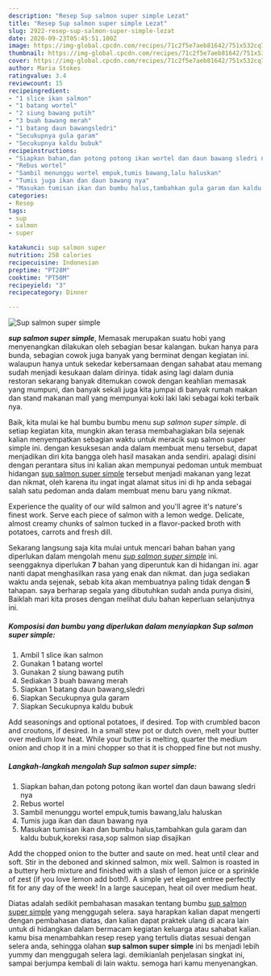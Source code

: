 ```yaml
---
description: "Resep Sup salmon super simple Lezat"
title: "Resep Sup salmon super simple Lezat"
slug: 2922-resep-sup-salmon-super-simple-lezat
date: 2020-09-23T05:45:51.100Z
image: https://img-global.cpcdn.com/recipes/71c2f5e7aeb81642/751x532cq70/sup-salmon-super-simple-foto-resep-utama.jpg
thumbnail: https://img-global.cpcdn.com/recipes/71c2f5e7aeb81642/751x532cq70/sup-salmon-super-simple-foto-resep-utama.jpg
cover: https://img-global.cpcdn.com/recipes/71c2f5e7aeb81642/751x532cq70/sup-salmon-super-simple-foto-resep-utama.jpg
author: Maria Stokes
ratingvalue: 3.4
reviewcount: 15
recipeingredient:
- "1 slice ikan salmon"
- "1 batang wortel"
- "2 siung bawang putih"
- "3 buah bawang merah"
- "1 batang daun bawangsledri"
- "Secukupnya gula garam"
- "Secukupnya kaldu bubuk"
recipeinstructions:
- "Siapkan bahan,dan potong potong ikan wortel dan daun bawang sledri nya"
- "Rebus wortel"
- "Sambil menunggu wortel empuk,tumis bawang,lalu haluskan"
- "Tumis juga ikan dan daun bawang nya"
- "Masukan tumisan ikan dan bumbu halus,tambahkan gula garam dan kaldu bubuk,koreksi rasa,sop salmon siap disajikan"
categories:
- Resep
tags:
- sup
- salmon
- super

katakunci: sup salmon super 
nutrition: 258 calories
recipecuisine: Indonesian
preptime: "PT28M"
cooktime: "PT50M"
recipeyield: "3"
recipecategory: Dinner

---
```



![Sup salmon super simple](https://img-global.cpcdn.com/recipes/71c2f5e7aeb81642/751x532cq70/sup-salmon-super-simple-foto-resep-utama.jpg)

<b><i>sup salmon super simple</i></b>, Memasak merupakan suatu hobi yang menyenangkan dilakukan oleh sebagian besar kalangan. bukan hanya para bunda, sebagian cowok juga banyak yang berminat dengan kegiatan ini. walaupun hanya untuk sekedar kebersamaan dengan sahabat atau memang sudah menjadi kesukaan dalam dirinya. tidak asing lagi dalam dunia restoran sekarang banyak ditemukan cowok dengan keahlian memasak yang mumpuni, dan banyak sekali juga kita jumpai di banyak rumah makan dan stand makanan mall yang mempunyai koki laki laki sebagai koki terbaik nya.

Baik, kita mulai ke hal bumbu bumbu menu <i>sup salmon super simple</i>. di setiap kegiatan kita, mungkin akan terasa membahagiakan bila sejenak kalian menyempatkan sebagian waktu untuk meracik sup salmon super simple ini. dengan kesuksesan anda dalam membuat menu tersebut, dapat menjadikan diri kita bangga oleh hasil masakan anda sendiri. apalagi disini dengan perantara situs ini kalian akan mempunyai pedoman untuk membuat hidangan <u>sup salmon super simple</u> tersebut menjadi makanan yang lezat dan nikmat, oleh karena itu ingat ingat alamat situs ini di hp anda sebagai salah satu pedoman anda dalam membuat menu baru yang nikmat.

Experience the quality of our wild salmon and you&#39;ll agree it&#39;s nature&#39;s finest work. Serve each piece of salmon with a lemon wedge. Delicate, almost creamy chunks of salmon tucked in a flavor-packed broth with potatoes, carrots and fresh dill.


Sekarang langsung saja kita mulai untuk mencari bahan bahan yang diperlukan dalam mengolah menu <u><i>sup salmon super simple</i></u> ini. seenggaknya diperlukan <b>7</b> bahan yang diperuntuk kan di hidangan ini. agar nanti dapat menghasilkan rasa yang enak dan nikmat. dan juga sediakan waktu anda sejenak, sebab kita akan membuatnya paling tidak dengan <b>5</b> tahapan. saya berharap segala yang dibutuhkan sudah anda punya disini, Baiklah mari kita proses dengan melihat dulu bahan keperluan selanjutnya ini.

<!--inarticleads1-->

##### Komposisi dan bumbu yang diperlukan dalam menyiapkan Sup salmon super simple:

1. Ambil 1 slice ikan salmon
1. Gunakan 1 batang wortel
1. Gunakan 2 siung bawang putih
1. Sediakan 3 buah bawang merah
1. Siapkan 1 batang daun bawang,sledri
1. Siapkan Secukupnya gula garam
1. Siapkan Secukupnya kaldu bubuk


Add seasonings and optional potatoes, if desired. Top with crumbled bacon and croutons, if desired. In a small stew pot or dutch oven, melt your butter over medium low heat. While your butter is melting, quarter the medium onion and chop it in a mini chopper so that it is chopped fine but not mushy. 

<!--inarticleads2-->

##### Langkah-langkah mengolah Sup salmon super simple:

1. Siapkan bahan,dan potong potong ikan wortel dan daun bawang sledri nya
1. Rebus wortel
1. Sambil menunggu wortel empuk,tumis bawang,lalu haluskan
1. Tumis juga ikan dan daun bawang nya
1. Masukan tumisan ikan dan bumbu halus,tambahkan gula garam dan kaldu bubuk,koreksi rasa,sop salmon siap disajikan


Add the chopped onion to the butter and saute on med. heat until clear and soft. Stir in the deboned and skinned salmon, mix well. Salmon is roasted in a buttery herb mixture and finished with a slash of lemon juice or a sprinkle of zest (if you love lemon add both!). A simple yet elegant entree perfectly fit for any day of the week! In a large saucepan, heat oil over medium heat. 

Diatas adalah sedikit pembahasan masakan tentang bumbu <u>sup salmon super simple</u> yang menggugah selera. saya harapkan kalian dapat mengerti dengan pembahasan diatas, dan kalian dapat praktek ulang di acara lain untuk di hidangkan dalam bermacam kegiatan keluarga atau sahabat kalian. kamu bisa menambahkan resep resep yang tertulis diatas sesuai dengan selera anda, sehingga olahan <b>sup salmon super simple</b> ini bs menjadi lebih yummy dan menggugah selera lagi. demikianlah penjelasan singkat ini, sampai berjumpa kembali di lain waktu. semoga hari kamu menyenangkan.
